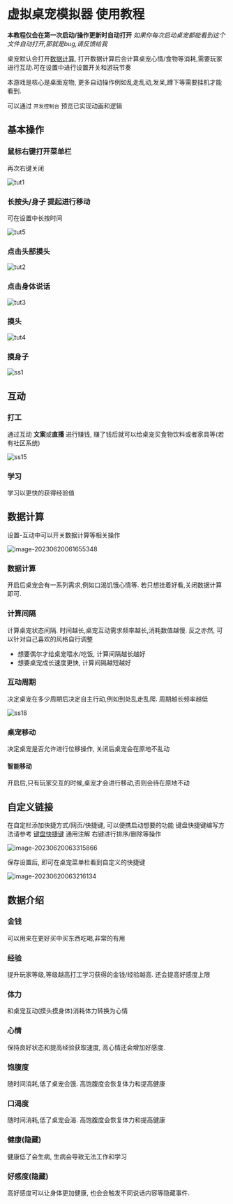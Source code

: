 # 虚拟桌宠模拟器 使用教程

**本教程仅会在第一次启动/操作更新时自动打开** *如果你每次启动桌宠都能看到这个文件自动打开,那就是bug,请反馈给我*

桌宠默认会打开[数据计算](#数据计算), 打开数据计算后会计算桌宠心情/食物等消耗,需要玩家进行互动.可在设置中进行设置开关和游玩节奏

本游戏是核心是桌面宠物, 更多自动操作例如乱走乱动,发呆,蹲下等需要挂机才能看到.

可以通过 `开发控制台` 预览已实现动画和逻辑

## 基本操作

### 鼠标右键打开菜单栏

再次右键关闭

![tut1](Tutorial.assets/tut1.gif)

### 长按头/身子 提起进行移动

可在设置中长按时间

![tut5](Tutorial.assets/tut5.gif)

### 点击头部摸头

![tut2](Tutorial.assets/tut2.gif)

### 点击身体说话

![tut3](Tutorial.assets/tut3.gif)

### 摸头

![tut4](Tutorial.assets/tut4.gif)

### 摸身子

![ss1](Tutorial.assets/ss1.gif)

## 互动

### 打工

通过互动 **文案**或**直播** 进行赚钱, 赚了钱后就可以给桌宠买食物饮料或者家具等(若有社区系统)

![ss15](Tutorial.assets/ss15.gif)

### 学习

学习以更快的获得经验值

## 数据计算

设置-互动中可以开关数据计算等相关操作

![image-20230620061655348](Tutorial.assets/image-20230620061655348.png)

### 数据计算

开启后桌宠会有一系列需求,例如口渴饥饿心情等. 若只想挂着好看,关闭数据计算即可.

### 计算间隔

计算桌宠状态间隔. 时间越长,桌宠互动需求频率越长,消耗数值越慢. 反之亦然, 可以针对自己喜欢的风格自行调整

* 想要偶尔才给桌宠喂水/吃饭, 计算间隔越长越好
* 想要桌宠成长速度更快, 计算间隔越短越好

### 互动周期

决定桌宠在多少周期后决定自主行动,例如到处乱走乱爬. 周期越长频率越低

![ss18](Tutorial.assets/ss18.gif)

### 桌宠移动

决定桌宠是否允许进行位移操作, 关闭后桌宠会在原地不乱动

#### 智能移动

开启后,只有玩家交互的时候,桌宠才会进行移动,否则会待在原地不动

## 自定义链接

在自定栏添加快捷方式/网页/快捷键, 可以便携启动想要的功能
键盘快捷键编写方法请参考 [键盘快捷键](https://www.exlb.net/SendKeys) 通用注解
右键进行排序/删除等操作

![image-20230620063315866](Tutorial.assets/image-20230620063315866.png)

保存设置后, 即可在桌宠菜单栏看到自定义的快捷键

![image-20230620063216134](Tutorial.assets/image-20230620063216134.png)

## 数据介绍

### 金钱

可以用来在更好买中买东西吃喝,非常的有用

### 经验

提升玩家等级,等级越高打工学习获得的金钱/经验越高. 还会提高好感度上限

### 体力

和桌宠互动(摸头摸身体)消耗体力转换为心情

### 心情

保持良好状态和提高经验获取速度, 高心情还会增加好感度.

### 饱腹度

随时间消耗,低了桌宠会饿. 高饱腹度会恢复体力和提高健康

### 口渴度

随时间消耗,低了桌宠会渴. 高饱腹度会恢复体力和提高健康

### 健康(隐藏)

健康低了会生病, 生病会导致无法工作和学习

### 好感度(隐藏)

高好感度可以让身体更加健康, 也会会触发不同说话内容等隐藏事件.